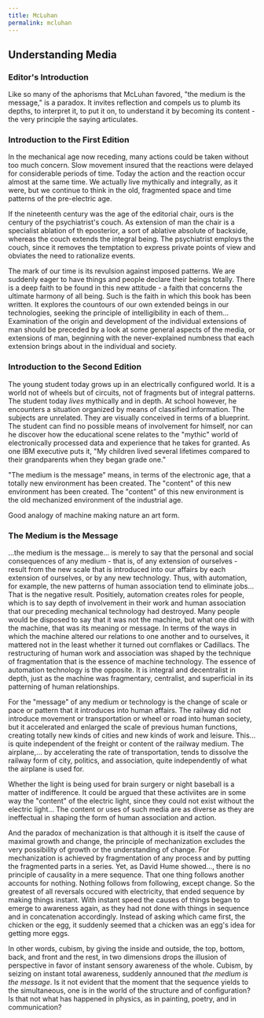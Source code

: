 ```yaml
---
title: McLuhan
permalink: mcluhan
---
```

## Understanding Media

### Editor's Introduction 

Like so many of the aphorisms that McLuhan favored, "the medium is the message," is a paradox. It invites reflection and compels us to plumb its depths, to interpret it, to put it on, to understand it by becoming its content - the very principle the saying articulates. 

### Introduction to the First Edition 

In the mechanical age now receding, many actions could be taken without too much concern. Slow movement insured that the reactions were delayed for considerable periods of time. Today the action and the reaction occur almost at the same time. We actually live mythically and integrally, as it were, but we continue to think in the old, fragmented space and time patterns of the pre-electric age. 

If the nineteenth century was the age of the editorial chair, ours is the century of the psychiatrist's couch. As extension of man the chair is a specialist ablation of th eposterior, a sort of ablative absolute of backside, whereas the couch extends the integral being. The psychiatrist employs the couch, since it removes the temptation to express private points of view and obviates the need to rationalize events. 

The mark of our time is its revulsion against imposed patterns. We are suddenly eager to have things and people declare their beings totally. There is a deep faith to be found in this new attitude - a faith that concerns the ultimate harmony of all being. Such is the faith in which this book has been written. It explores the countours of our own extended beings in our technologies, seeking the principle of intelligibility in each of them... Examination of the origin and development of the individual extensions of man should be preceded by a look at some general aspects of the media, or extensions of man, beginning with the never-explained numbness that each extension brings about in the individual and society. 

### Introduction to the Second Edition 

The young student today grows up in an electrically configured world. It is a world not of wheels but of circuits, not of fragments but of integral patterns. The student today *lives* mythically and in depth. At school however, he encounters a situation organized by means of classified information. The subjects are unrelated. They are visually conceived in terms of a blueprint. The student can find no possible means of involvement for himself, nor can he discover how the educational scene relates to the "mythic" world of electronically processed data and experience that he takes for granted. As one IBM executive puts it, "My children lived several lifetimes compared to their grandparents when they began grade one." 

"The medium is the message" means, in terms of the electronic age, that a totally new environment has been created. The "content" of this new environment has been created. The "content" of this new environment is the old mechanized environment of the industrial age. 

Good analogy of machine making nature an art form. 

### The Medium is the Message 

...the medium is the message... is merely to say that the personal and social consequences of any medium - that is, of any extension of ourselves - result from the new scale that is introduced into our affairs by each extension of ourselves, or by any new technology. Thus, with automation, for example, the new patterns of human association tend to eliminate jobs... That is the negative result. Positiely, automation creates roles for people, which is to say depth of involvement in their work and human association that our preceding mechanical technology had destroyed. Many people would be disposed to say that it was not the machine, but what one did with the machine, that was its meaning or message. In terms of the ways in which the machine altered our relations to one another and to ourselves, it mattered not in the least whether it turned out cornflakes or Cadillacs. The restructuring of human work and association was shaped by the technique of fragmentation that is the essence of machine technology. The essence of automation technology is the opposite. It is integral and decentralist in depth, just as the machine was fragmentary, centralist, and superficial in its patterning of human relationships. 

For the "message" of any medium or technology is the change of scale or pace or pattern that it introduces into human affairs. The railway did not introduce movement or transportation or wheel or road into human society, but it accelerated and enlarged the scale of previous human functions, creating totally new kinds of cities and new kinds of work and leisure. This... is quite independent of the freight or content of the railway medium. The airplane,... by accelerating the rate of transportation, tends to dissolve the railway form of city, politics, and association, quite independently of what the airplane is used for. 

Whether the light is being used for brain surgery or night baseball is a matter of indifference. It could be argued that these activiites are in some way the "content" of the electric light, since they could not exist without the electric light... The content or uses of such media are as diverse as they are ineffectual in shaping the form of human association and action. 

And the paradox of mechanization is that although it is itself the cause of maximal growth and change, the principle of mechanization excludes the very possibility of growth or the understanding of change. For mechanization is achieved by fragmentation of any process and by putting the fragmented parts in a series. Yet, as David Hume showed..., there is no principle of causality in a mere sequence. That one thing follows another accounts for nothing. Nothing follows from following, except change. So the greatest of all reversals occured with electricity, that ended sequence by making things instant. With instant speed the causes of things began to emerge to awareness again, as they had not done with things in sequence and in concatenation accordingly. Instead of asking which came first, the chicken or the egg, it suddenly seemed that a chicken was an egg's idea for getting more eggs. 

In other words, cubism, by giving the inside and outside, the top, bottom, back, and front and the rest, in two dimensions drops the illusion of perspective in favor of instant sensory awareness of the whole. Cubism, by seizing on instant total awareness, suddenly announed that *the medium is the message*. Is it not evident that the moment that the sequence yields to the simultaneous, one is in the world of the structure and of configuration? Is that not what has happened in physics, as in painting, poetry, and in communication?

